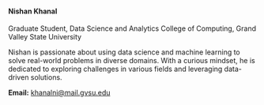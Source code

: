 <h4><b>Nishan Khanal</b></h4>  
Graduate Student, Data Science and Analytics  
College of Computing, Grand Valley State University  

Nishan is passionate about using data science and machine learning to solve real-world problems in diverse domains. With a curious mindset, he is dedicated to exploring challenges in various fields and leveraging data-driven solutions.

**Email:** khanalni@mail.gvsu.edu